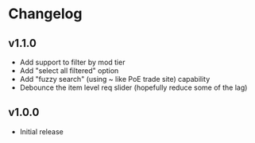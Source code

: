 # Changelog

## v1.1.0
 - Add support to filter by mod tier
 - Add "select all filtered" option
 - Add "fuzzy search" (using ~ like PoE trade site) capability
 - Debounce the item level req slider (hopefully reduce some of the lag)

## v1.0.0
 - Initial release